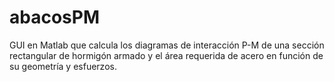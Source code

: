 # abacosPM
GUI en Matlab que calcula los diagramas de interacción P-M de una sección rectangular de hormigón armado y el área requerida de acero en función de su geometría y esfuerzos.
